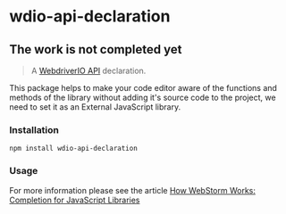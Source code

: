 # wdio-api-declaration

## The work is not completed yet

> A [WebdriverIO API](http://webdriver.io/api.html) declaration.

This package helps to make your code editor aware of the functions and methods of the library without adding it's source code to the project, we need to set it as an External JavaScript library.

### Installation

```
npm install wdio-api-declaration
```

### Usage

For more information please see the article [How WebStorm Works: Completion for JavaScript Libraries](https://blog.jetbrains.com/webstorm/2014/07/how-webstorm-works-completion-for-javascript-libraries/)
